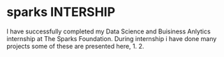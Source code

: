 # sparks INTERSHIP
I have successfully completed my Data Science and Buisiness Anlytics internship at The Sparks Foundation.
During internship i have done many projects some of these are presented here,
1.
2.
